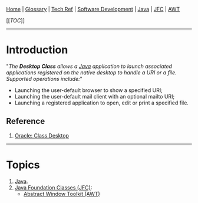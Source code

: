 [Home](/Slalom-LLC/Slalom-Consulting) | [Glossary](/Glossary) | [Tech Ref](/Tech-Ref) | [Software Development](/Tech-Ref/Software-Development) | [Java](/Tech-Ref/Software-Development/Java) | [JFC](/Tech-Ref/Software-Development/Java/Java-Platform-Editions/Java-SE-\(Standard-Edition\)/JFC-\(Java-Foundation-Classes\)) | [AWT](/Tech-Ref/Software-Development/Java/Java-Platform-Editions/Java-SE-\(Standard-Edition\)/JFC-\(Java-Foundation-Classes\)/AWT-\(Abstract-Window-Toolkit\))

[[_TOC_]]

---
# Introduction
"_The ***Desktop Class*** allows a [Java](/Tech-Ref/Software-Development/Java) application to launch associated applications registered on the native desktop to handle a URI or a file. Supported operations include:_"
   - Launching the user-default browser to show a specified URI;
   - Launching the user-default mail client with an optional mailto URI;
   - Launching a registered application to open, edit or print a specified file.

## Reference
1. [Oracle: Class Desktop](https://docs.oracle.com/javase/8/docs/api/java/awt/Desktop.html)

---
# Topics
1. [Java](/Tech-Ref/Software-Development/Java).
1. [Java Foundation Classes (JFC)](/Tech-Ref/Software-Development/Java/Java-Platform-Editions/Java-SE-\(Standard-Edition\)/JFC-\(Java-Foundation-Classes\)):
   - [Abstract Window Toolkit (AWT)](/Tech-Ref/Software-Development/Java/Java-Platform-Editions/Java-SE-\(Standard-Edition\)/JFC-\(Java-Foundation-Classes\)/AWT-\(Abstract-Window-Toolkit\))

